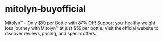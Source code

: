 # mitolyn-buyofficial
Mitolyn™ – Only $59 per Bottle with 87% Off!  Support your healthy weight loss journey with Mitolyn™ at just $59 per bottle. Visit the official website to discover reviews, pricing, and special offers.
